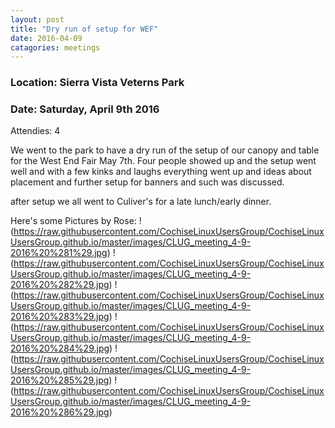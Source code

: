 ```yaml
---
layout: post
title: "Dry run of setup for WEF"
date: 2016-04-09
catagories: meetings
---
```

### Location: Sierra Vista Veterns Park

### Date: Saturday, April 9th 2016

Attendies: 4

We went to the park to have a dry run of the setup of our canopy and table for the West End Fair May 7th. Four people showed up and the setup went well and with a few kinks and laughs everything went up and ideas about placement and further setup for banners and such was discussed.

after setup we all went to Culiver's for a late lunch/early dinner.

Here's some Pictures by Rose:
!(https://raw.githubusercontent.com/CochiseLinuxUsersGroup/CochiseLinuxUsersGroup.github.io/master/images/CLUG_meeting_4-9-2016%20%281%29.jpg)
!(https://raw.githubusercontent.com/CochiseLinuxUsersGroup/CochiseLinuxUsersGroup.github.io/master/images/CLUG_meeting_4-9-2016%20%282%29.jpg)
!(https://raw.githubusercontent.com/CochiseLinuxUsersGroup/CochiseLinuxUsersGroup.github.io/master/images/CLUG_meeting_4-9-2016%20%283%29.jpg)
!(https://raw.githubusercontent.com/CochiseLinuxUsersGroup/CochiseLinuxUsersGroup.github.io/master/images/CLUG_meeting_4-9-2016%20%284%29.jpg)
!(https://raw.githubusercontent.com/CochiseLinuxUsersGroup/CochiseLinuxUsersGroup.github.io/master/images/CLUG_meeting_4-9-2016%20%285%29.jpg)
!(https://raw.githubusercontent.com/CochiseLinuxUsersGroup/CochiseLinuxUsersGroup.github.io/master/images/CLUG_meeting_4-9-2016%20%286%29.jpg)
